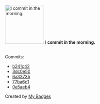 <img src="https://my-badges.github.io/my-badges/morning-commits.png" alt="I commit in the morning." title="I commit in the morning." width="128">
<strong>I commit in the morning.</strong>
<br><br>

Commits:

- <a href="https://github.com/ben-of-codecraft/ben-of-codecraft/commit/b241c4261a5cc1e3d9c7d7159d8a3d1f183f79d9">b241c42</a>
- <a href="https://github.com/ben-of-codecraft/ben-of-codecraft/commit/3dc0e5088d6dca2ba2344aa3ca28f10528f139c2">3dc0e50</a>
- <a href="https://github.com/ben-of-codecraft/ben-of-codecraft/commit/6a3373562c57da2ad0cc6e5c7ec281f950a6b9d9">6a33735</a>
- <a href="https://github.com/ben-of-codecraft/ben-of-codecraft/commit/77ba6c1f0314ac954dd05cadc41668e22df10e08">77ba6c1</a>
- <a href="https://github.com/ben-of-codecraft/electron-s3-file-manager/commit/0e5aeb4568bb27f62497c0fc8aec1a6dc7e996cf">0e5aeb4</a>


Created by <a href="https://github.com/my-badges/my-badges">My Badges</a>